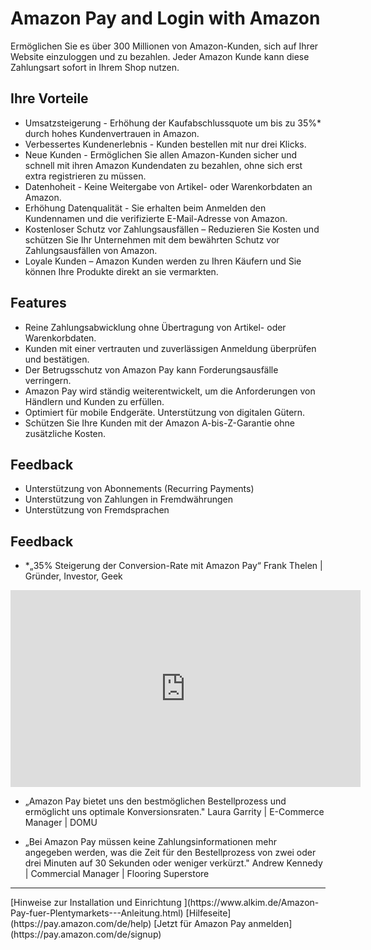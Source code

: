 # Amazon Pay and Login with Amazon
Ermöglichen Sie es über 300 Millionen von Amazon-Kunden, sich auf Ihrer Website einzuloggen und zu bezahlen. Jeder Amazon Kunde kann diese Zahlungsart sofort in Ihrem Shop nutzen.
## Ihre Vorteile
- Umsatzsteigerung - Erhöhung der Kaufabschlussquote um bis zu 35%* durch hohes Kundenvertrauen in Amazon.
- Verbessertes Kundenerlebnis - Kunden bestellen mit nur drei Klicks.
- Neue Kunden - Ermöglichen Sie allen Amazon-Kunden sicher und schnell mit ihren Amazon Kundendaten zu bezahlen, ohne sich erst extra registrieren zu müssen.
- Datenhoheit - Keine Weitergabe von Artikel- oder Warenkorbdaten an Amazon.
- Erhöhung Datenqualität - Sie erhalten beim Anmelden den Kundennamen und die verifizierte E-Mail-Adresse von Amazon.
- Kostenloser Schutz vor Zahlungsausfällen – Reduzieren Sie Kosten und schützen Sie Ihr Unternehmen mit dem bewährten Schutz vor Zahlungsausfällen von Amazon.
- Loyale Kunden – Amazon Kunden werden zu Ihren Käufern und Sie können Ihre Produkte direkt an sie vermarkten.

## Features
- Reine Zahlungsabwicklung ohne Übertragung von Artikel- oder Warenkorbdaten.
- Kunden mit einer vertrauten und zuverlässigen Anmeldung überprüfen und bestätigen.
- Der Betrugsschutz von Amazon Pay kann Forderungsausfälle verringern.
- Amazon Pay wird ständig weiterentwickelt, um die Anforderungen von Händlern und Kunden zu erfüllen. 
- Optimiert für mobile Endgeräte. Unterstützung von digitalen Gütern.
- Schützen Sie Ihre Kunden mit der Amazon A-bis-Z-Garantie ohne zusätzliche Kosten.

## Feedback
- Unterstützung von Abonnements (Recurring Payments)
- Unterstützung von Zahlungen in Fremdwährungen
- Unterstützung von Fremdsprachen

## Feedback
- *„35% Steigerung der Conversion-Rate mit Amazon Pay“
Frank Thelen | Gründer, Investor, Geek 

<iframe width="560" height="315" src="https://www.youtube.com/embed/kBrMmunO-3g" frameborder="0" allow="autoplay; encrypted-media" allowfullscreen></iframe>

- „Amazon Pay bietet uns den bestmöglichen Bestellprozess und ermöglicht uns optimale Konversionsraten."
Laura Garrity | E-Commerce Manager | DOMU

- „Bei Amazon Pay müssen keine Zahlungsinformationen mehr angegeben werden, was die Zeit für den Bestellprozess von zwei oder drei Minuten auf 30 Sekunden oder weniger verkürzt."
Andrew Kennedy | Commercial Manager | Flooring Superstore

<hr>
[Hinweise zur Installation und Einrichtung ](https://www.alkim.de/Amazon-Pay-fuer-Plentymarkets---Anleitung.html)	   
[Hilfeseite](https://pay.amazon.com/de/help)	 
[Jetzt für Amazon Pay anmelden](https://pay.amazon.com/de/signup)